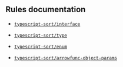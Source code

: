 ## Rules documentation

- [`typescript-sort/interface`](./docs/interface.md)

- [`typescript-sort/type`](./docs/type.md)

- [`typescript-sort/enum`](./docs/enum.md)

- [`typescript-sort/arrowfunc-object-params`](./docs/arrowfunc-object-params.md)
